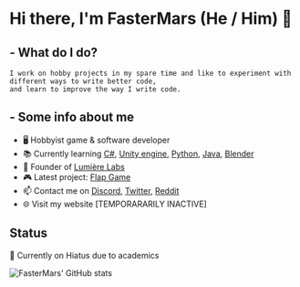 # Hi there, I'm FasterMars (He / Him) 👋

## - What do I do?
    I work on hobby projects in my spare time and like to experiment with different ways to write better code,
    and learn to improve the way I write code.
## - Some info about me

- 🖥 Hobbyist game & software developer
- 📚 Currently learning [C#](https://docs.microsoft.com/en-us/dotnet/csharp/), [Unity engine](https://unity.com/), [Python](https://python.org/), [Java](https://java.com/), [Blender](https://blender.org/)
- 💼 Founder of [Lumière Labs](https://github.com/Lumiere-Labs)
- 🎮 Latest project: [Flap Game](https://Github.com/Lumiere-Labs/Flap/)
- 📫 Contact me on [Discord](https://discord.com/users/748804344765349929), [Twitter](https://twitter.com/FasterMars), [Reddit](https://www.reddit.com/user/SaltedCoffee9065)
- 🌐 Visit my website [TEMPORARARILY INACTIVE]

## Status
🚧 Currently on Hiatus due to academics

![FasterMars' GitHub stats](https://github-readme-stats.vercel.app/api?username=FasterMars16&show_icons=true&theme=transparent)
